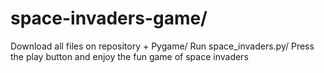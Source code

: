 # space-invaders-game/
Download all files on repository + Pygame/
Run space_invaders.py/
Press the play button and enjoy the fun game of space invaders
